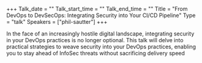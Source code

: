 +++
Talk_date = ""
Talk_start_time = ""
Talk_end_time = ""
Title = "From DevOps to DevSecOps: Integrating Security into Your CI/CD Pipeline"
Type = "talk"
Speakers = ["phil-sautter"]
+++

In the face of an increasingly hostile digital landscape, integrating security in your DevOps practices is no longer optional. This talk will delve into practical strategies to weave security into your DevOps practices, enabling you to stay ahead of InfoSec threats without sacrificing delivery speed
